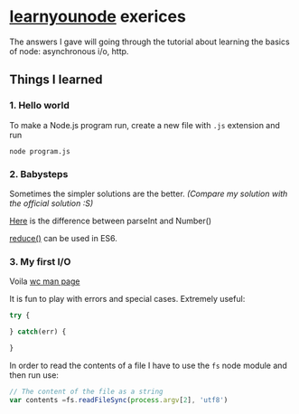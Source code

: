 # [learnyounode](https://github.com/workshopper/learnyounode) exerices

The answers I gave will going through the tutorial about learning the basics 
of node: asynchronous i/o, http.

## Things I learned

### 1. Hello world 

To make a Node.js program run, create a new file with `.js` extension and run
```
node program.js
```

### 2. Babysteps

Sometimes the simpler solutions are the better. *(Compare my solution with the official solution :S)*

[Here](http://stackoverflow.com/questions/4090518/string-to-int-use-parseint-or-number) is the difference between parseInt and Number()

[reduce()](https://developer.mozilla.org/en-US/docs/Web/JavaScript/Reference/Global_Objects/Array/Reduce) can be used in ES6. 

### 3. My first I/O

Voila [wc man page](http://linux.die.net/man/1/wc)

It is fun to play with errors and special cases.
Extremely useful:
```javascript
try {

} catch(err) {

}
```

In order to read the contents of a file I have to use the `fs` node module and 
then run use:
```javascript
// The content of the file as a string
var contents =fs.readFileSync(process.argv[2], 'utf8')
```
